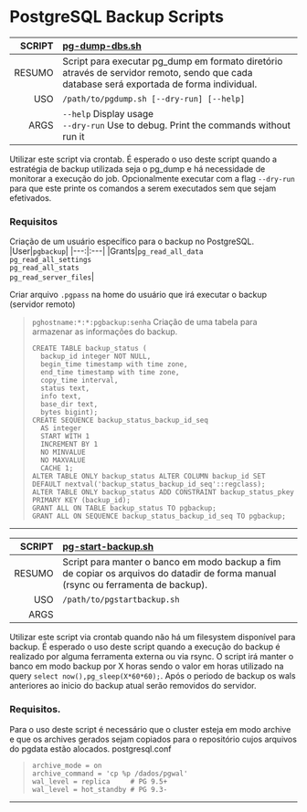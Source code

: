 # PostgreSQL Backup Scripts

|SCRIPT|[pg-dump-dbs.sh](./pg-dump-dbs.sh)|
|----------:|:---|
|RESUMO|Script para executar pg_dump em formato diretório através de servidor remoto, sendo que cada database será exportada de forma individual.| 
|USO|`/path/to/pgdump.sh [--dry-run] [--help]`|
|ARGS|`--help` Display usage<br>`--dry-run` Use to debug. Print the commands without run it|

Utilizar este script via crontab.
É esperado o uso deste script quando a estratégia de backup utilizada seja o pg_dump e há necessidade de monitorar a execução do job.
Opcionalmente executar com a flag `--dry-run` para que este printe os comandos a serem executados sem que sejam efetivados.

### Requisitos
Criação de um usuário específico para o backup no PostgreSQL.
|User|`pgbackup`|
|---:|:---|
|Grants|`pg_read_all_data`<br>`pg_read_all_settings`<br>`pg_read_all_stats`<br>`pg_read_server_files`|

Criar arquivo `.pgpass` na home do usuário que irá executar o backup (servidor remoto)
> `pghostname:*:*:pgbackup:senha`
Criação de uma tabela para armazenar as informações do backup.
> ```
> CREATE TABLE backup_status (
>   backup_id integer NOT NULL,
>   begin_time timestamp with time zone,
>   end_time timestamp with time zone,
>   copy_time interval,
>   status text,
>   info text,
>   base_dir text,
>   bytes bigint);
> CREATE SEQUENCE backup_status_backup_id_seq
>   AS integer
>   START WITH 1
>   INCREMENT BY 1
>   NO MINVALUE
>   NO MAXVALUE
>   CACHE 1;
> ALTER TABLE ONLY backup_status ALTER COLUMN backup_id SET DEFAULT nextval('backup_status_backup_id_seq'::regclass);
> ALTER TABLE ONLY backup_status ADD CONSTRAINT backup_status_pkey PRIMARY KEY (backup_id);
> GRANT ALL ON TABLE backup_status TO pgbackup;
> GRANT ALL ON SEQUENCE backup_status_backup_id_seq TO pgbackup;
> ```
***
|SCRIPT|[pg-start-backup.sh](./pg-start-backup.sh)|
|----------:|:---|
|RESUMO|Script para manter o banco em modo backup a fim de copiar os arquivos do datadir de forma manual (rsync ou ferramenta de backup).| 
|USO|`/path/to/pgstartbackup.sh`|
|ARGS||

Utilizar este script via crontab quando não há um filesystem disponível para backup.
É esperado o uso deste script quando a execução do backup é realizado por alguma ferramenta externa ou via rsync.
O script irá manter o banco em modo backup por X horas sendo o valor em horas utilizado na query `select now(),pg_sleep(X*60*60);`.
Após o periodo de backup os wals anteriores ao inicio do backup atual serão removidos do servidor.

### Requisitos.
Para o uso deste script é necessário que o cluster esteja em modo archive e que os archives gerados sejam copiados para o repositório cujos arquivos do pgdata estão alocados.
postgresql.conf
> ```
> archive_mode = on
> archive_command = 'cp %p /dados/pgwal'
> wal_level = replica     # PG 9.5+
> wal_level = hot_standby # PG 9.3-
> ```
***
